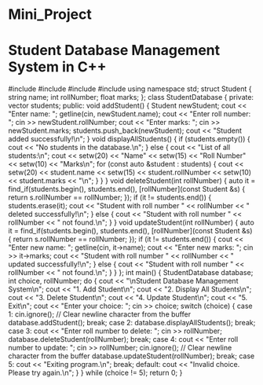 # Mini_Project
# Student Database Management System in C++


#include <iostream>
#include <iomanip>
#include <vector>
#include <algorithm>
using namespace std;
struct Student {
    string name;
    int rollNumber;
    float marks;
};
class StudentDatabase {
private:
    vector<Student> students;
public:
    void addStudent() {
        Student newStudent;
        cout << "Enter name: ";
        getline(cin, newStudent.name);
        cout << "Enter roll number: ";
        cin >> newStudent.rollNumber;
        cout << "Enter marks: ";
        cin >> newStudent.marks;
        students.push_back(newStudent);
        cout << "Student added successfully!\n";
    }
    void displayAllStudents() {
        if (students.empty()) {
            cout << "No students in the database.\n";
        } else {
            cout << "List of all students:\n";
            cout << setw(20) << "Name" << setw(15) << "Roll Number" << setw(10) << "Marks\n";
            for (const auto &student : students) {
                cout << setw(20) << student.name << setw(15) << student.rollNumber << setw(10) << student.marks << "\n";
            }
        }
    }
    void deleteStudent(int rollNumber) {
        auto it = find_if(students.begin(), students.end(),
                          [rollNumber](const Student &s) { return s.rollNumber == rollNumber; });
        if (it != students.end()) {
            students.erase(it);
            cout << "Student with roll number " << rollNumber << " deleted successfully!\n";
        } else {
            cout << "Student with roll number " << rollNumber << " not found.\n";
        }
    }
    void updateStudent(int rollNumber) {
        auto it = find_if(students.begin(), students.end(),
                          [rollNumber](const Student &s) { return s.rollNumber == rollNumber; });
        if (it != students.end()) {
            cout << "Enter new name: ";
            getline(cin, it->name);
            cout << "Enter new marks: ";
            cin >> it->marks;
            cout << "Student with roll number " << rollNumber << " updated successfully!\n";
        } else {
            cout << "Student with roll number " << rollNumber << " not found.\n";
        }
    }
};
int main() {
    StudentDatabase database;
    int choice, rollNumber;
    do {
        cout << "\nStudent Database Management System\n";
        cout << "1. Add Student\n";
        cout << "2. Display All Students\n";
        cout << "3. Delete Student\n";
        cout << "4. Update Student\n";
        cout << "5. Exit\n";
        cout << "Enter your choice: ";
        cin >> choice;
        switch (choice) {
            case 1:
                cin.ignore(); // Clear newline character from the buffer
                database.addStudent();
                break;
            case 2:
                database.displayAllStudents();
                break;
            case 3:
                cout << "Enter roll number to delete: ";
                cin >> rollNumber;
                database.deleteStudent(rollNumber);
                break;
            case 4:
                cout << "Enter roll number to update: ";
                cin >> rollNumber;
                cin.ignore(); // Clear newline character from the buffer
                database.updateStudent(rollNumber);
                break;
            case 5:
                cout << "Exiting program.\n";
                break;
            default:
                cout << "Invalid choice. Please try again.\n";
        }
    } while (choice != 5);
    return 0;
    }
